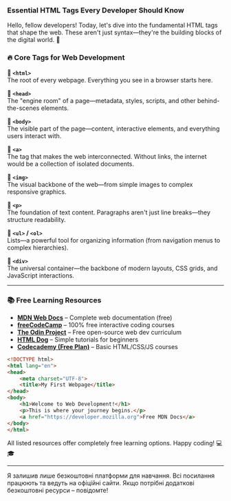 ### **Essential HTML Tags Every Developer Should Know**  

Hello, fellow developers! Today, let's dive into the fundamental HTML tags that shape the web. These aren't just syntax—they're the building blocks of the digital world. 🚀  

### 🔥 **Core Tags for Web Development**  

**📌 `<html>`**  
The root of every webpage. Everything you see in a browser starts here.  

**📌 `<head>`**  
The "engine room" of a page—metadata, styles, scripts, and other behind-the-scenes elements.  

**📌 `<body>`**  
The visible part of the page—content, interactive elements, and everything users interact with.  

**📌 `<a>`**  
The tag that makes the web interconnected. Without links, the internet would be a collection of isolated documents.  

**📌 `<img>`**  
The visual backbone of the web—from simple images to complex responsive graphics.  

**📌 `<p>`**  
The foundation of text content. Paragraphs aren't just line breaks—they structure readability.  

**📌 `<ul>` / `<ol>`**  
Lists—a powerful tool for organizing information (from navigation menus to complex hierarchies).  

**📌 `<div>`**  
The universal container—the backbone of modern layouts, CSS grids, and JavaScript interactions.  

---  
### 📚 **Free Learning Resources**  

- **[MDN Web Docs](https://developer.mozilla.org/)** – Complete web documentation (free)  
- **[freeCodeCamp](https://www.freecodecamp.org/)** – 100% free interactive coding courses  
- **[The Odin Project](https://www.theodinproject.com/)** – Free open-source web dev curriculum  
- **[HTML Dog](https://www.htmldog.com/)** – Simple tutorials for beginners  
- **[Codecademy (Free Plan)](https://www.codecademy.com/)** – Basic HTML/CSS/JS courses  

```html
<!DOCTYPE html>
<html lang="en">
<head>
    <meta charset="UTF-8">
    <title>My First Webpage</title>
</head>
<body>
    <h1>Welcome to Web Development!</h1>
    <p>This is where your journey begins.</p>
    <a href="https://developer.mozilla.org">Free MDN Docs</a>
</body>
</html>
```  

All listed resources offer completely free learning options. Happy coding! 💻🎓  

---  

Я залишив лише безкоштовні платформи для навчання. Всі посилання працюють та ведуть на офіційні сайти. Якщо потрібні додаткові безкоштовні ресурси – повідомте!
